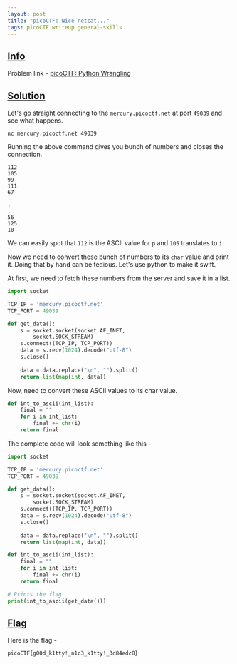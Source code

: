 ```yaml
---
layout: post
title: "picoCTF: Nice netcat..."
tags: picoCTF writeup general-skills
---
```


## [Info](#info)

Problem link - [picoCTF: Python Wrangling](https://play.picoctf.org/practice/challenge/156)

## [Solution](#solution)

Let's go straight connecting to the `mercury.picoctf.net` at port `49039` and see what happens.
```
nc mercury.picoctf.net 49039
```

Running the above command gives you bunch of numbers and closes the connection.
```
112 
105 
99 
111 
67 
.
.
.
56 
125 
10 
```

We can easily spot that `112` is the ASCII value for `p` and `105` translates to `i`. 

Now we need to convert these bunch of numbers to its `char` value and print it. Doing that by hand can be tedious. Let's use python to make it swift.

At first, we need to fetch these numbers from the server and save it in a list.
```python
import socket

TCP_IP = 'mercury.picoctf.net'
TCP_PORT = 49039

def get_data():
	s = socket.socket(socket.AF_INET, 
		socket.SOCK_STREAM)
	s.connect((TCP_IP, TCP_PORT))
	data = s.recv(1024).decode("utf-8")
	s.close()
	
	data = data.replace("\n", "").split()
	return list(map(int, data))
```

Now, need to convert these ASCII values to its char value.

```python
def int_to_ascii(int_list):
	final = ""
	for i in int_list:
		final += chr(i)
	return final
```

The complete code will look something like this - 
```python
import socket

TCP_IP = 'mercury.picoctf.net'
TCP_PORT = 49039

def get_data():
	s = socket.socket(socket.AF_INET, 
		socket.SOCK_STREAM)
	s.connect((TCP_IP, TCP_PORT))
	data = s.recv(1024).decode("utf-8")
	s.close()
	
	data = data.replace("\n", "").split()
	return list(map(int, data))

def int_to_ascii(int_list):
	final = ""
	for i in int_list:
		final += chr(i)
	return final

# Prints the flag
print(int_to_ascii(get_data()))
```

## [Flag](#flag)

Here is the flag - 
```
picoCTF{g00d_k1tty!_n1c3_k1tty!_3d84edc8}
```
